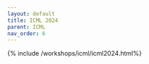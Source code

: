 ```yaml
---
layout: default
title: ICML 2024
parent: ICML
nav_order: 6
---
```


{% include /workshops/icml/icml2024.html%} 